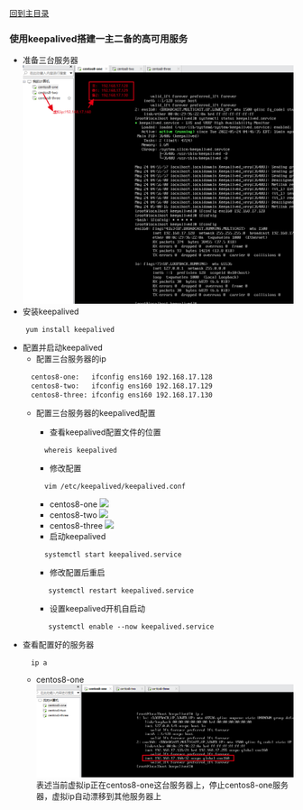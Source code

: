 [回到主目录](/README.md)
### 使用keepalived搭建一主二备的高可用服务
* 准备三台服务器
    ![基础服务器](imgs/keepalived1.png)
* 安装keepalived
```shell
    yum install keepalived
```
* 配置并启动keepalived
  - 配置三台服务器的ip
  ```shell
    centos8-one:   ifconfig ens160 192.168.17.128
    centos8-two:   ifconfig ens160 192.168.17.129
    centos8-three: ifconfig ens160 192.168.17.130
    ```
  - 配置三台服务器的keepalived配置
    - 查看keepalived配置文件的位置
    ```shell
      whereis keepalived
    ```
    - 修改配置
    ```shell
      vim /etc/keepalived/keepalived.conf
    ```
    * centos8-one
    ![](imgs/conf_one.png)
    * centos8-two
    ![](imgs/conf_two.png)
    * centos8-three
    ![](imgs/conf_three.png)
    
    - 启动keepalived
    ```shell
      systemctl start keepalived.service
    ```
    - 修改配置后重启
    ```shell
       systemctl restart keepalived.service
    ```
    - 设置keepalived开机自启动
    ```shell
       systemctl enable --now keepalived.service
    ```
* 查看配置好的服务器
  ```shell
    ip a
  ```
    - centos8-one
  ![](imgs/vrrp_one.png)
    表述当前虚拟ip正在centos8-one这台服务器上，停止centos8-one服务器，虚拟ip自动漂移到其他服务器上
